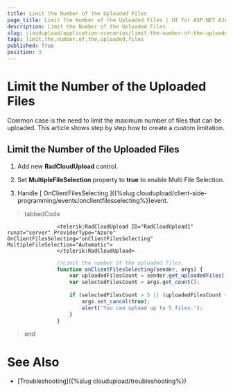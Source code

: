 ```yaml
---
title: Limit the Number of the Uploaded Files
page_title: Limit the Number of the Uploaded Files | UI for ASP.NET AJAX Documentation
description: Limit the Number of the Uploaded Files
slug: cloudupload/application-scenarios/limit-the-number-of-the-uploaded-files
tags: limit,the,number,of,the,uploaded,files
published: True
position: 3
---
```


# Limit the Number of the Uploaded Files



Common case is the need to limit the maximum number of files that can be uploaded. This article shows step by step how to create a custom limitation.

## Limit the Number of the Uploaded Files

1. Add new __RadCloudUpload__ control.

1. Set __MultipleFileSelection__ property to __true__ to enable Multi File Selection.

1. Handle [ OnClientFilesSelecting ]({%slug cloudupload/client-side-programming/events/onclientfilesselecting%})event.

>tabbedCode

````ASPNET
	            <telerik:RadCloudUpload ID="RadCloudUpload1" runat="server" ProviderType="Azure" OnClientFilesSelecting="onClientFilesSelecting" MultipleFileSelection="Automatic">
	            </telerik:RadCloudUpload>
````
````JavaScript
	            //Limit the number of the uploaded files.
	            function onClientFilesSelecting(sender, args) {
	                var uploadedFilesCount = sender.get_uploadedFiles().length;
	                var selectedFilesCount = args.get_count();
	
	                if (selectedFilesCount > 5 || (uploadedFilesCount + selectedFilesCount > 5)) {
	                    args.set_cancel(true);
	                    alert('You can upload up to 5 files.');
	                }
	            }
````
>end

# See Also

 * [Troubleshooting]({%slug cloudupload/troubleshooting%})
